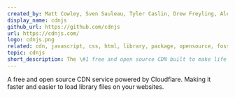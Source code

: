```yaml
---
created_by: Matt Cowley, Sven Sauleau, Tyler Caslin, Drew Freyling, Alex, Ryan Kirkman, Thomas Davis
display_name: cdnjs
github_url: https://github.com/cdnjs
url: https://cdnjs.com/
logo: cdnjs.png
related: cdn, javascript, css, html, library, package, opensource, foss
topic: cdnjs
short_description: The \#1 free and open source CDN built to make life easier for developers.
---
```

A free and open source CDN service powered by Cloudflare. Making it faster and easier to load library files on your websites.
